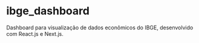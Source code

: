# ibge_dashboard
Dashboard para visualização de dados econômicos do IBGE, desenvolvido com React.js e Next.js.
